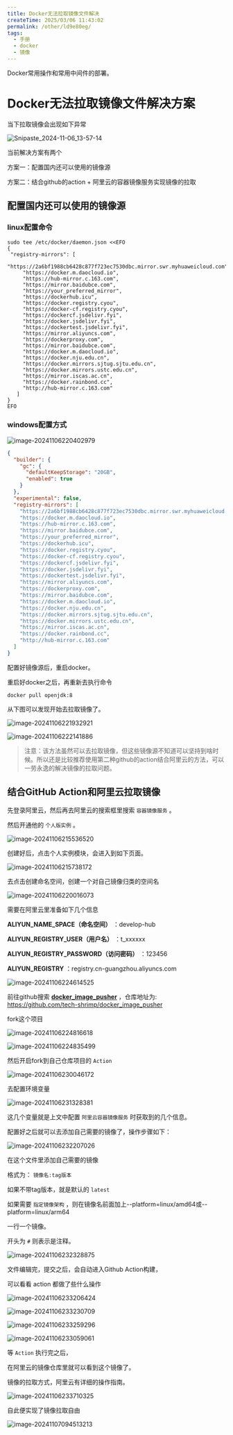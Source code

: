 ```yaml
---
title: Docker无法拉取镜像文件解决
createTime: 2025/03/06 11:43:02
permalink: /other/ld9e80eg/
tags:
  - 手册
  - docker
  - 镜像
---
```



Docker常用操作和常用中间件的部署。

<!-- more -->

# Docker无法拉取镜像文件解决方案

当下拉取镜像会出现如下异常

![Snipaste_2024-11-06_13-57-14](images/Snipaste_2024-11-06_13-57-14.png)



当前解决方案有两个

方案一：配置国内还可以使用的镜像源

方案二：结合github的action + 阿里云的容器镜像服务实现镜像的拉取



## 配置国内还可以使用的镜像源

### linux配置命令

```shell
sudo tee /etc/docker/daemon.json <<EFO
{
 "registry-mirrors": [
  	 "https://2a6bf1988cb6428c877f723ec7530dbc.mirror.swr.myhuaweicloud.com",
     "https://docker.m.daocloud.io",
     "https://hub-mirror.c.163.com",
     "https://mirror.baidubce.com",
     "https://your_preferred_mirror",
     "https://dockerhub.icu",
     "https://docker.registry.cyou",
     "https://docker-cf.registry.cyou",
     "https://dockercf.jsdelivr.fyi",
     "https://docker.jsdelivr.fyi",
     "https://dockertest.jsdelivr.fyi",
     "https://mirror.aliyuncs.com",
     "https://dockerproxy.com",
     "https://mirror.baidubce.com",
     "https://docker.m.daocloud.io",
     "https://docker.nju.edu.cn",
     "https://docker.mirrors.sjtug.sjtu.edu.cn",
     "https://docker.mirrors.ustc.edu.cn",
     "https://mirror.iscas.ac.cn",
     "https://docker.rainbond.cc",
     "http://hub-mirror.c.163.com"
   ]
}
EFO
```



### windows配置方式

![image-20241106220402979](images/image-20241106220402979.png)

```json
{
  "builder": {
    "gc": {
      "defaultKeepStorage": "20GB",
      "enabled": true
    }
  },
  "experimental": false,
  "registry-mirrors": [
    "https://2a6bf1988cb6428c877f723ec7530dbc.mirror.swr.myhuaweicloud.com",
    "https://docker.m.daocloud.io",
    "https://hub-mirror.c.163.com",
    "https://mirror.baidubce.com",
    "https://your_preferred_mirror",
    "https://dockerhub.icu",
    "https://docker.registry.cyou",
    "https://docker-cf.registry.cyou",
    "https://dockercf.jsdelivr.fyi",
    "https://docker.jsdelivr.fyi",
    "https://dockertest.jsdelivr.fyi",
    "https://mirror.aliyuncs.com",
    "https://dockerproxy.com",
    "https://mirror.baidubce.com",
    "https://docker.m.daocloud.io",
    "https://docker.nju.edu.cn",
    "https://docker.mirrors.sjtug.sjtu.edu.cn",
    "https://docker.mirrors.ustc.edu.cn",
    "https://mirror.iscas.ac.cn",
    "https://docker.rainbond.cc",
    "http://hub-mirror.c.163.com"
  ]
}
```

配置好镜像源后，重启docker。

重启好docker之后，再重新去执行命令

```shell
docker pull openjdk:8
```

从下图可以发现开始去拉取镜像了。

![image-20241106221932921](images/image-20241106221932921.png)

![image-20241106222141886](images/image-20241106222141886.png)



> 注意：该方法虽然可以去拉取镜像，但这些镜像源不知道可以坚持到啥时候。所以还是比较推荐使用第二种github的action结合阿里云的方法，可以一劳永逸的解决镜像的拉取问题。



## 结合GitHub Action和阿里云拉取镜像

先登录阿里云，然后再去阿里云的搜索框里搜索 `容器镜像服务` 。

然后开通他的 `个人版实例` 。

![image-20241106215536520](images/image-20241106215536520.png)

创建好后，点击个人实例模块，会进入到如下页面。

![image-20241106215738172](images/image-20241106215738172.png)

去点击创建命名空间，创建一个对自己镜像归类的空间名

![image-20241106220016073](images/image-20241106220016073.png)



需要在阿里云里准备如下几个信息

**ALIYUN_NAME_SPACE（命名空间）** ：develop-hub

**ALIYUN_REGISTRY_USER（用户名）** ：t_xxxxxx

**ALIYUN_REGISTRY_PASSWORD（访问密码）** ：123456

**ALIYUN_REGISTRY** ：registry.cn-guangzhou.aliyuncs.com

![image-20241106224614525](images/image-20241106224614525.png)

前往github搜索 **[docker_image_pusher](https://github.com/tech-shrimp/docker_image_pusher)** ，仓库地址为: https://github.com/tech-shrimp/docker_image_pusher

fork这个项目

![image-20241106224816618](images/image-20241106224816618.png)

![image-20241106224835499](images/image-20241106224835499.png)

然后开启fork到自己仓库项目的 `Action`

![image-20241106230046172](images/image-20241106230046172.png)



去配置环境变量

![image-20241106231328381](images/image-20241106231328381.png)

这几个变量就是上文中配置 `阿里云容器镜像服务` 时获取到的几个信息。

配置好之后就可以去添加自己需要的镜像了，操作步骤如下：

![image-20241106232207026](images/image-20241106232207026.png)

在这个文件里添加自己需要的镜像

格式为： `镜像名:tag版本`

如果不带tag版本，就是默认的 `latest`

如果需要 `指定镜像架构` ，则在镜像名前面加上--platform=linux/amd64或--platform=linux/arm64

一行一个镜像。

开头为 `#` 则表示是注释。

![image-20241106232328875](images/image-20241106232328875.png)

文件编辑完，提交之后，会自动进入Github Action构建，

可以看看 action 都做了些什么操作

![image-20241106233206424](images/image-20241106233206424.png)

![image-20241106233230709](images/image-20241106233230709.png)

![image-20241106233259296](images/image-20241106233259296.png)

![image-20241106233059061](images/image-20241106233059061.png)



等 `Action` 执行完之后，

在阿里云的镜像仓库里就可以看到这个镜像了。

镜像的拉取方式，阿里云有详细的操作指南。

![image-20241106233710325](images/image-20241106233710325.png)

自此便实现了镜像拉取自由

![image-20241107094513213](images/image-20241107094513213.png)